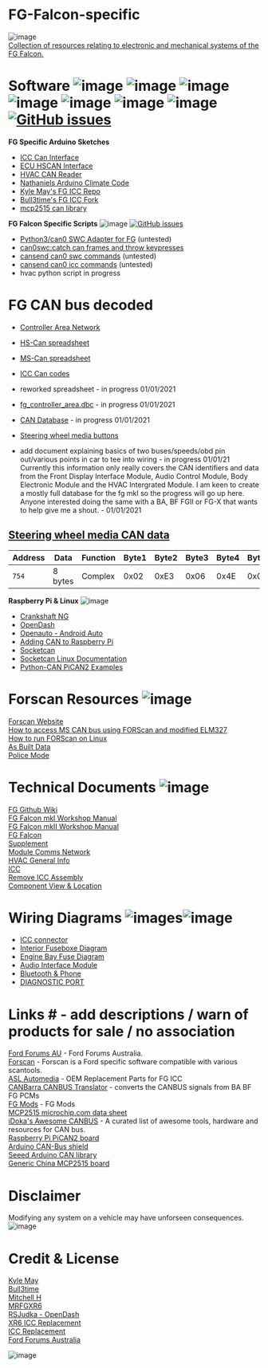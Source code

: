  # FG-Falcon-specific #
![image](https://www.independentmotorsports.com.au/assets/images/Ford/Ford%20Coyote/FG_FGX%20Coyote%20banner.png)  
[Collection of resources relating to electronic and mechanical systems of the FG Falcon.](https://github.com/jakka351/FG-Falcon/wiki)  

# Software  ![image](https://img.shields.io/badge/FG-Falcon-blue) ![image](https://img.shields.io/badge/mkI-mkII-lightblue) ![image](https://img.shields.io/badge/%23-Raspberry%20Pi-red) ![image](https://img.shields.io/badge/%23-Arduino-lightgrey) ![image](https://img.shields.io/badge/%23-Forscan-lightblue) ![image](https://img.shields.io/badge/github-can0swc-yellowgreen) ![image](https://img.shields.io/badge/cansend-can0-orange) [![GitHub issues](https://img.shields.io/github/issues/jakka351/FG-Falcon?style=social)](https://github.com/jakka351/FG-Falcon/issues)  
**FG Specific Arduino Sketches**   
 - [ICC Can Interface](https://github.com/jakka351/FG-Falcon-specific/tree/master/software/arduino)  
 - [ECU HSCAN Interface](https://github.com/jakka351/FG-Falcon-specific/tree/master/software/arduino)      
 - [HVAC CAN Reader](https://github.com/jakka351/FG-Falcon-specific/tree/master/software/arduino) 
 - [Nathaniels Arduino Climate Code](https://github.com/nkg-io/arduino-climate)  
 - [Kyle May's FG ICC Repo](https://github.com/KyleMay/Ford-FG-ICC)    
 - [Bull3time's FG ICC Fork](https://github.com/Bull3time/Ford-FG-ICC)  
 - [mcp2515 can library](https://github.com/jakka351/FG-Falcon-specific/tree/master/software/arduino/mcp2515) 
 
  
**FG Falcon Specific Scripts** ![image](https://img.shields.io/badge/python-v3.7-blue) [![GitHub issues](https://img.shields.io/github/issues/jakka351/FG-Falcon?style=social)](https://github.com/jakka351/FG-Falcon/issues)  
 - [Python3/can0 SWC Adapter for FG](https://github.com/jakka351/FG-Falcon/blob/master/gs302/swc_seek2.py) (untested)  
 - [can0swc:catch can frames and throw keypresses](https://github.com/jakka351/can0swc)     
 - [cansend can0 swc commands](https://github.com/jakka351/FG-Falcon/tree/master/mscan/swc) (untested)
 - [cansend can0 icc commands](https://github.com/jakka351/FG-Falcon/tree/master/mscan/icc) (untested)    
 -  hvac python script in progress    
 
# FG CAN bus decoded    

 - [Controller Area Network](https://github.com/jakka351/FG-Falcon/wiki/Controller-Area-Network)  
 - [HS-Can spreadsheet](https://github.com/jakka351/FG-Falcon-specific/tree/master/resources)   
 - [MS-Can spreadsheet](https://github.com/jakka351/FG-Falcon-specific/tree/master/resources)    
 - [ICC Can codes](https://github.com/jakka351/FG-Falcon-specific/tree/master/resources) 
 - reworked spreadsheet - in progress 01/01/2021    
 - [fg_controller_area.dbc](https://github.com/jakka351/FG-Falcon/blob/master/resources/fg_controller_area.dbc) - in progress 01/01/2021  
 - [CAN Database](https://github.com/jakka351/FG-Falcon/wiki/CAN_id,-frame-database) - in progress 01/01/2021 
 - [Steering wheel media buttons](https://github.com/jakka351/FG-Falcon/wiki/Steering-Wheel-Media-Controls)  
  
- add document explaining basics of two buses/speeds/obd pin out/various points in car to tee into wiring - in progress 01/01/21      
Currently this information only really covers the CAN identifiers and data from the Front Display Interface Module, Audio Control Module, Body Electronic Module and the HVAC Intergrated Module. I am keen to create a mostly full database for the fg mkI so the progress will go up here. Anyone interested doing the same with a BA, BF FGII or FG-X that wants to help give me a shout. - 01/01/2021  

 
 ## [Steering wheel media CAN data](https://github.com/jakka351/FG-Falcon/wiki/Steering-Wheel-Media-Controls)  

| Address | Data    | Function | Byte1      | Byte2      | Byte3 | Byte4 | Byte5 | Byte6 | Byte7   | Byte8   |
| ------- | ----    | -------- | -----      | -----      | ----- | ----- | ----- | ----- | -----   | -----   |
| `754`   | 8 bytes | Complex  | 0x02 | 0xE3 | 0x06 | 0x4E | 0x08 | 0x1D | 0x00 | 0x00|
  
    
    
 
**Raspberry Pi & Linux**  ![image](https://img.shields.io/badge/%23-Raspberry%20Pi-red)  
 - [Crankshaft NG](https://getcrankshaft.com/)    
 - [OpenDash](https://github.com/openDsh/dash)      
 - [Openauto - Android Auto](https://github.com/f1xpl/openauto)  
 - [Adding CAN to  Raspberry Pi](https://www.beyondlogic.org/adding-can-controller-area-network-to-the-raspberry-pi/)  
 - [Socketcan](https://python-can.readthedocs.io/en/master/interfaces/socketcan.html)   
 - [Socketcan Linux Documentation](https://android.googlesource.com/kernel/msm/+/228428428138e231a155464239880201e5cc8b44/Documentation/networking/can.txt)   
 - [Python-CAN PiCAN2 Examples](https://github.com/jakka351/FG-Falcon/tree/master/resources/software/pythoncan) 
  
  
# Forscan Resources ![image](https://img.shields.io/badge/%23-Forscan-lightblue)  
[Forscan Website](https://forscan.org/)    
[How to access MS CAN bus using FORScan and modified ELM327](https://forscan.org/forum/viewtopic.php?f=4&t=4)     
[How to run FORScan on Linux](https://forscan.org/forum/viewtopic.php?f=4&t=6)        
[As Built Data ]()  
[Police Mode]()  
# Technical Documents  ![image](https://img.shields.io/badge/FG-Falcon-blue)  
[FG Github Wiki](https://github.com/jakka351/FG-Falcon/wiki)    
[FG Falcon mkI Workshop Manual](https://www.fordforums.com.au/vbportal/viewarticle.php?articleid=1812)    
[FG Falcon mkII Workshop Manual]()    
[FG Falcon](https://www.fordforums.com.au/vbportal/viewarticle.php?articleid=1813)  
[Supplement](https://www.fordforums.com.au/vbportal/viewarticle.php?articleid=1884)   
[Module Comms Network](http://fordforums.com.au/wsmpub/fgii/418-00.html)  
[HVAC General Info](http://fordforums.com.au/wsmpub/fgfpv50/412-00.html)   
[ICC](http://fordforums.com.au/wsmpub/fg/413-08.html)  
[Remove ICC Assembly](https://www.fordforums.com.au/vbportal/viewarticle.php?articleid=855)    
[Component View & Location](http://fordforums.com.au/wsmpub/wire/fgfpv/700-06.html)  


# Wiring Diagrams ![images](https://img.shields.io/badge/Ford-Forums-darkblue)![image](https://img.shields.io/badge/FG-Falcon-blue)    
 - [ICC connector](https://github.com/jakka351/FG-Falcon/wiki/Interior-Command-Centre)    
 - [Interior Fuseboxe Diagram](https://github.com/jakka351/FG-Falcon/wiki/Interior-Fuse-Pinout)
 - [Engine Bay Fuse Diagram](https://github.com/jakka351/FG-Falcon/wiki/Engine-Bay-Fuse-Pinout)  
 - [Audio Interface Module](https://github.com/jakka351/FG-Falcon/wiki/Audio-Interface-Module)   
 - [Bluetooth & Phone](https://github.com/jakka351/FG-Falcon/wiki/Bluetooth)  
 - [DIAGNOSTIC PORT](https://github.com/jakka351/FG-Falcon/wiki/Diagnostic-Port)  
   
 # Links #  - add descriptions / warn of products for sale / no association
[Ford Forums AU](https://fordforums.com.au/) - Ford Forums Australia.  
[Forscan](https://forscan.org/) - Forscan is a Ford specific software compatible with various scantools.    
[ASL Automedia](https://www.aslautomedia.com.au/) - OEM Replacement Parts for FG ICC  
[CANBarra CANBUS Translator](https://www.tiperformance.com.au/products/canbarra-canbus-translator/) - converts the CANBUS signals from BA BF FG PCMs  
[FG Mods](https://fgmods.com.au/)  - FG Mods  
[MCP2515 microchip.com data sheet](https://ww1.microchip.com/downloads/en/DeviceDoc/MCP2515-Stand-Alone-CAN-Controller-with-SPI-20001801J.pdf)  
[iDoka's Awesome CANBUS](https://github.com/iDoka/awesome-canbus) - A curated list of awesome tools, hardware and resources for CAN bus.  
[Raspberry Pi PiCAN2 board](https://www.elektormagazine.com/news/pican-2-can-bus-board-for-raspberry-pi)    
[Arduino CAN-Bus shield](https://wiki.seeedstudio.com/CAN-BUS_Shield_V2.0/)  
[Seeed Arduino CAN library](https://github.com/Seeed-Studio/Seeed_Arduino_CAN)   
[Generic China MCP2515 board](https://www.ebay.com.au/i/383796813415?chn=ps&norover=1&mkevt=1&mkrid=705-139619-5960-0&mkcid=2&itemid=383796813415&targetid=921460872233&device=c&mktype=pla&googleloc=1000567&poi=&campaignid=10101784961&mkgroupid=102311923620&rlsatarget=pla-921460872233&abcId=9300367&merchantid=7364522&gclid=Cj0KCQiAoab_BRCxARIsANMx4S6cKtaHwxGH_U9m058T7V4VBV7SBE-QISec-tuDyB5hDgv58CXihvkaAlnnEALw_wcB)    
   
# Disclaimer #
Modifying any system on a vehicle may have unforseen consequences. 
![image](https://i.postimg.cc/3NzQt9S9/FPV_FG_MK_II_GS_-_VANISH-_SILVER.jpg)  
# Credit & License #
[Kyle May](https://www.kylemay.net.au/)   
[Bull3time](https://github.com/Bull3time)  
[Mitchell H](https://fordforums.com.au/member.php?u=2315299)      
[MRFGXR6](http://fordforums.com.au/member.php?u=25234)  
[RSJudka - OpenDash](https://github.com/rsjudka)    
[XR6 ICC Replacement](https://fordforums.com.au/showthread.php?t=11475851)    
[ICC Replacement](https://fordforums.com.au/showthread.php?p=6521457#post6521457)  
[Ford Forums Australia](https://fordforums.com.au)      


![image](https://img.favcars.com/fpv/logotypes/fpv_logotypes__wallpapers_1.jpg)  


